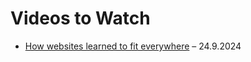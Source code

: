 # Videos to Watch

- [How websites learned to fit everywhere](https://www.youtube.com/watch?v=ckEdTprbQas) – 24.9.2024
